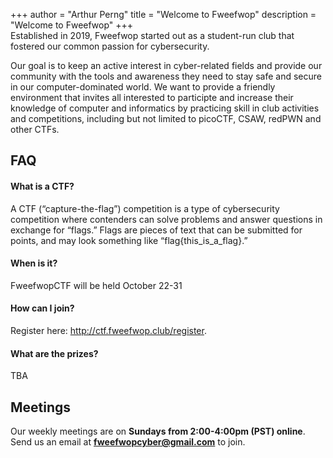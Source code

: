 +++
author = "Arthur Perng"
title = "Welcome to Fweefwop"
description = "Welcome to Fweefwop"
+++   
Established in 2019, Fweefwop started out as a student-run club that fostered our common passion for cybersecurity.       
                   
Our goal is to keep an active interest in cyber-related fields and provide our community with the tools and awareness they need to stay safe and secure in our computer-dominated world. We want to provide a friendly environment that invites all interested to participte and increase their knowledge of computer and informatics by practicing skill in club activities and competitions, including but not limited to picoCTF, CSAW, redPWN and other CTFs.

## FAQ
#### What is a CTF?
A CTF (“capture-the-flag”) competition is a type of cybersecurity competition where contenders can solve problems and answer questions in exchange for “flags.” Flags are pieces of text that can be submitted for points, and may look something like “flag{this_is_a_flag}.”
#### When is it?
FweefwopCTF will be held October 22-31
#### How can I join?
Register here: http://ctf.fweefwop.club/register. 
#### What are the prizes?
TBA
              
## Meetings ##
                             
Our weekly meetings are on **Sundays from 2:00-4:00pm (PST) online**.                                     
Send us an email at **fweefwopcyber@gmail.com** to join. 
